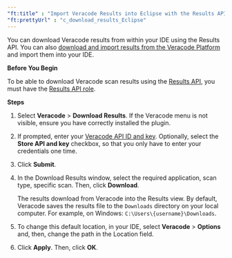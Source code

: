 ```yaml
---
"ft:title" : "Import Veracode Results into Eclipse with the Results API"
"ft:prettyUrl" : "c_download_results_Eclipse"
---
```

You can download Veracode results from within your IDE using the Results API. You can also [download and import results from the Veracode Platform](https://docs.veracode.com/r/Download_Veracode_Results_for_Eclipse_Using_the_Veracode_Platform) and import them into your IDE. 

<p font-size="13pt"><b>Before You Begin</b></p>

To be able to download Veracode scan results using the [Results API](https://docs.veracode.com/r/c_results_main), you must have the [Results API role](https://docs.veracode.com/r/c_API_roles).

<p font-size="13pt"><b>Steps</b></p>

1.  Select **Veracode** \> **Download Results**. If the Veracode menu is not visible, ensure you have correctly installed the plugin.

2.  If prompted, enter your [Veracode API ID and key](https://docs.veracode.com/r/c_api_credentials3). Optionally, select the **Store API and key** checkbox, so that you only have to enter your credentials one time.

3.  Click **Submit**.

4.  In the Download Results window, select the required application, scan type, specific scan. Then, click **Download**.

    The results download from Veracode into the Results view. By default, Veracode saves the results file to the `Downloads` directory on your local computer. For example, on Windows: `C:\Users\{username}\Downloads`.

5.  To change this default location, in your IDE, select **Veracode** \> **Options** and, then, change the path in the Location field.

6.  Click **Apply**. Then, click **OK**.
